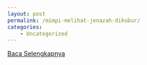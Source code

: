 ```yaml
---
layout: post
permalink: /mimpi-melihat-jenazah-dikubur/
categories:
    - Uncategorized
---
```


[Baca Selengkapnya](/05)